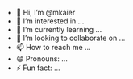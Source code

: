 - 👋 Hi, I’m @mkaier
- 👀 I’m interested in ...
- 🌱 I’m currently learning ...
- 💞️ I’m looking to collaborate on ...
- 📫 How to reach me ...
- 😄 Pronouns: ...
- ⚡ Fun fact: ...

<!---
mkaier/mkaier is a ✨ special ✨ repository because its `README.md` (this file) appears on your GitHub profile.
You can click the Preview link to take a look at your changes.
--->
